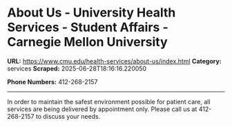 # About Us -     University Health Services -     Student Affairs - Carnegie Mellon University

**URL:** https://www.cmu.edu/health-services/about-us/index.html
**Category:** services
**Scraped:** 2025-06-28T18:16:16.220050

**Phone Numbers:** 412-268-2157

---

In order to maintain the safest environment possible for patient care,
all services are being delivered by appointment only.
Please call us at 412-268-2157 to discuss your needs.